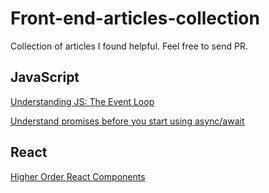 # Front-end-articles-collection
Collection of articles I found helpful. Feel free to send PR.

## JavaScript

[Understanding JS: The Event Loop](https://hackernoon.com/understanding-js-the-event-loop-959beae3ac40)

[Understand promises before you start using async/await](https://medium.com/@bluepnume/learn-about-promises-before-you-start-using-async-await-eb148164a9c8)


## React

[Higher Order React Components](http://natpryce.com/articles/000814.html)


